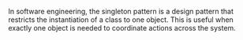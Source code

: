 In software engineering, the singleton pattern is a design pattern that restricts the instantiation of a class to one object. This is useful when exactly one object is needed to coordinate actions across the system.
